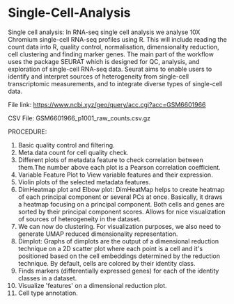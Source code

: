 # Single-Cell-Analysis

Single cell analysis:
In RNA-seq single cell analysis we analyse 10X Chromium single-cell RNA-seq profiles using R. This will include reading the count data into R, quality control, normalisation, dimensionality reduction, cell clustering and finding marker genes.
The main part of the workflow uses the package SEURAT which is designed for QC, analysis, and exploration of single-cell RNA-seq data. Seurat aims to enable users to identify and interpret sources of heterogeneity from single-cell transcriptomic measurements, and to integrate diverse types of single-cell data.

File link: https://www.ncbi.xyz/geo/query/acc.cgi?acc=GSM6601966

CSV File: GSM6601966_p1001_raw_counts.csv.gz

PROCEDURE:
1. Basic quality control and filtering.
2. Meta.data count for cell quality check.
3. Different plots of metadata feature to check correlation between them.The number above each plot is a Pearson correlation coefficient.
4. Variable Feature Plot to View variable features and their expression.
5. Violin plots of the selected metadata features.
6. DimHeatmap plot and Elbow plot: DimHeatMap helps to create heatmap of each principal component or several PCs at once. Basically, it draws a heatmap focusing on a principal component. Both cells and genes are sorted by their principal component scores. Allows for nice visualization of sources of heterogeneity in the dataset.
7. We can now do clustering. For visualization purposes, we also need to generate UMAP reduced dimensionality representation.
8. Dimplot: Graphs of dimplots are the output of a dimensional reduction technique on a 2D scatter plot where each point is a cell and it's positioned based on the cell embeddings determined by the reduction technique. By default, cells are colored by their identity class.
9. Finds markers (differentially expressed genes) for each of the identity classes in a dataset.
10. Visualize 'features' on a dimensional reduction plot.
11. Cell type annotation.


